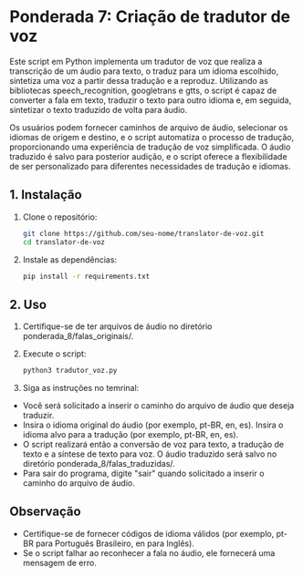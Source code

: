 # Ponderada 7: Criação de tradutor de voz

Este script em Python implementa um tradutor de voz que realiza a transcrição de um áudio para texto, o traduz para um idioma escolhido, sintetiza uma voz a partir dessa tradução e a reproduz. Utilizando as bibliotecas speech_recognition, googletrans e gtts, o script é capaz de converter a fala em texto, traduzir o texto para outro idioma e, em seguida, sintetizar o texto traduzido de volta para áudio. 

Os usuários podem fornecer caminhos de arquivo de áudio, selecionar os idiomas de origem e destino, e o script automatiza o processo de tradução, proporcionando uma experiência de tradução de voz simplificada. O áudio traduzido é salvo para posterior audição, e o script oferece a flexibilidade de ser personalizado para diferentes necessidades de tradução e idiomas.

## 1.  Instalação

1. Clone o repositório:

   ```bash
   git clone https://github.com/seu-nome/translator-de-voz.git
   cd translator-de-voz
   ```

2. Instale as dependências:

   ```bash
   pip install -r requirements.txt
   ```

## 2.  Uso

1. Certifique-se de ter arquivos de áudio no diretório ponderada_8/falas_originais/.

2. Execute o script:

    ```bash
    python3 tradutor_voz.py
    ```

3. Siga as instruções no temrinal:

- Você será solicitado a inserir o caminho do arquivo de áudio que deseja traduzir.
- Insira o idioma original do áudio (por exemplo, pt-BR, en, es).
Insira o idioma alvo para a tradução (por exemplo, pt-BR, en, es).
- O script realizará então a conversão de voz para texto, a tradução de texto e a síntese de texto para voz. O áudio traduzido será salvo no diretório ponderada_8/falas_traduzidas/.
- Para sair do programa, digite "sair" quando solicitado a inserir o caminho do arquivo de áudio.

## Observação
- Certifique-se de fornecer códigos de idioma válidos (por exemplo, pt-BR para Português Brasileiro, en para Inglês).
- Se o script falhar ao reconhecer a fala no áudio, ele fornecerá uma mensagem de erro.